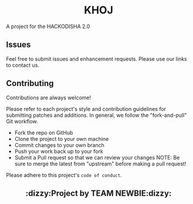 <!--![MasterHead](https://c.tenor.com/6aSncIN19j8AAAAC/banner.gif&center=true)-->

<h1 align="center"><b>KHOJ</b></h1>
<p>A project for the HACKODISHA 2.0</p>
<!---
<h2 align="center">Hello! :wave:</h2>

<img align="" alt="coding" width="100%" src="https://i.postimg.cc/YSXvrwqW/Cover-Image.png" alt="">


## Introduction to the Problem :worried:
<img align="right" alt="coding" width="30%" src="https://c.tenor.com/qY74aL5yWb0AAAAC/where-the-hell-am-i-where-am-i.gif" alt="">

<p>In the recent times it is observed that INDIA aong with Pakistan and Bangladesh, all the south-asian nations are going to face the natural disasters caused by  global warming, climate change due to it close proximity to the Indian Ocean . Moreover the recent floods in Pakistan , North-Eastern part of India, or eastern part of India(Odisha) faced humongous floods which eventually caused Hundreds of thousands of homes have been destroyed, while many public health facilities, water systems and schools have been destroyed or damaged.Similarly many people have lost their families on event of these demons of nature. 
While solving such a large scale issue is a very humoungous task to undertake which would undoubntedly require collective efforts of all humans on Earth, atleast a small step in the right direction can be taken to prevent people from losing each other.

<b>Recent Events Occured:-</b>
Almost 33 million people are displaced and many have lost their lives.  

You can find about it more on:- 
* <a href="https://www.livemint.com/news/india/odisha-floods-over-4-67-lakh-affected-govt-prepares-for-next-spell-of-rain-11660787648585.html">Odisha Floods</a> 
* [Wikipedia](https://en.wikipedia.org/wiki/Natural_disasters_in_India)
* [jagranjosh](https://www.jagranjosh.com/general-knowledge/list-of-major-natural-disasters-in-the-history-of-india-1590147440-1)
* [natural calamity](http://www.sikkimlrdm.gov.in/lrd/NaturalCalamity.html)

We cannot solve these calamity problems but atleast we can help person in crisis so we built an APP where people can find their lost members.</p>

## Problems it solves
As a result of climate change, global warming, and its proximity to the Indian Ocean, it has just come to light that INDIA, along with Pakistan and Bangladesh, would all experience [natural disasters](https://en.wikipedia.org/wiki/Natural_disaster) like floods, landscapes, earthquakes, Volcanic eruptions in the future. Additionally, the recent floods in Pakistan, North-Eastern India, and Eastern India (Odisha) were devastating and caused the destruction of hundreds of thousands of homes as well as numerous public health facilities, water systems, and educational institutions. Many people lost their lives, were displaced, and frequently became separated from their families. For a while, they lived in fear of whether they would ever be reunited with them or whether they were still alive.

Our app serves as a beacon of hope in this situation by helping people locate loved ones who have gone missing. The individual afflicted by floods or other disasters can use this app to locate lost loved ones based on their last known location and reunite with them.

## The Idea 

Many people while still being alive, arent able to contact their family in event of these large scale disasters. The idea behind this app is thatpeople who have been rescued from the diaster affected area, their details can be uploaded on the database which then their family and loved ones can retrieve by simply uploading a photo or typing in their name.
Also another use-case can be of people marking themselves as safe,pointing out their locations in order to ease the worry of their family.

## Tagline :sparkles:

<p> Now, natural calamities can’t separate u from your loved ones.Find your Lost Loved Ones. :handshake:</p>

## Key Features:key:
1. Prime Feature- Here, the app's facial recognition technology may find photos and other information about the missing person, and relaying that information to both parties for further communication or used for search  operations. 
2. Sharing the affected person's present location with a photo to volunteers, the task force, and everyone in the area helps the situation. 
3. People who want to locate their missing family members can register, upload photos, and provide other details so that anyone with information can get in touch. 
4. The "Show location of relief centre" option displays the route to the operational relief centre from the user's present position. 
5. The Disaster relief team can publish a photo of the survivor so that family members can locate their loved one. - Search People page (List of Missing Persons and Submitting a Photo of Missing Person.  
### Prerequisites :desktop_computer:
1. Flutter 3.0+  
### Built With :toolbox:  
1. <img src="https://github.com/devicons/devicon/blob/master/icons/firebase/firebase-plain-wordmark.svg" alt="Fire-base-logo" width="30" height="30" />Firebase Serves as the database backend. 
2. <img src="https://github.com/devicons/devicon/blob/master/icons/flutter/flutter-original.svg" alt="flutter-logo" width="30" height="30"/>Made With Flutter:heart:
3. <img src="https://github.com/devicons/devicon/blob/master/icons/dart/dart-original.svg" alt="dart-logo" width="30" height="30"/>Programming Language: Dart
4. <img src="https://github.com/devicons/devicon/blob/master/icons/tensorflow/tensorflow-original.svg" alt="tflite-logo" width="30" height="30"/>TensorFlow Lite gives the Face reecognition Model <i>mobilefacenet</i>

## Working & Usage 
In order to get started contributing/building the flutter project, first get Flutter (this project was made with version 3.0.5).  
Clone this Repository
```
git clone LemonDrop847/Khoj_App
```
Get packages
```
flutter pub get
```
Build and run main.dart.

## What we learned 🤓
We are a group of developers who are open to learning and experimenting with new tech. During this hackathon we learnt -
1. Using ML models in a flutter App.
2. Usage of cloud storage with database integrations within flutter.
3. Learnt about more exciting upcoming and already existing face recognition and detection tech.  
## Problems ran Into 
1. Most ML models dont seem to work with flutter and/or are outdated.
2. Flutter firebase packages dont go well together. A loophole was dont to fix this but this is by no means a permanent solution.
3. Flutter, beacuse of being new lacks a lot of documentation on very specific topics.  
## Future Updates

1. We can provide information regarding first aid , disaster reliefs.
2. We are thinking to build a platform through which messages can be ralyed to concerned people for donation purposes.
3. NEWS ROOM - here we will try to provide updated ethical stats regarding the flood affected area.
4. We also want to add a page where preventive measures or rapid procedures / action task force will be shown as a general awareness to the people.
5. A donation window within the app can also be added where relief can be sent to the people in need quite easily.
6. Using a geolocation api, the live location of people can be tracked.
7. A help platform, where people can request aid to come their way.

## FAQ

#### What is khoj app?

It is an app which helps people to find disaster affected people just by uploading a picture of the people.

#### What are the compatible devices?

This App can be used on Android, IOS, Windows, Mac and even on Web <i>(Thanks Flutter:heart:)</i>. 
## Our Mission:fire:
<p>Hovering over various pages, reports, and news headlines allowed us to genuinely learn more in-depth about the issues/challenges faced by the people, which was one of the crucial aspects we encountered while gathering data sources for the floods or other natural tragedies. We felt quite devastated. We therefore anticipate that as technology advances, it will be able to assist a large number of individuals in crisis with 100% accuracy.

Recent Events Included: 33 million people are being displaced, and the Pakistan floods have claimed countless lives.
We made an APP so that people can find their lost family members in the very least, Even though we cannot fix these terrible catastrophic problems, we can at least assist individuals in need.</p>

## The Team :sunglasses:
<table>
<tr>
    <td align="center">
        <img src="https://github.com/KuSantosh100/Khoj_App/blob/master/photo/nitin.jpg" width="100px;" alt=""/>
        <br /><sub><b>Nitin Mishra</b></sub><br />
      <a href="https://github.com/LemonDrop847"><img src='https://img.shields.io/badge/GitHub-100000?style=for-the-badge&logo=github&logoColor=white'></a>   
    </td>
    <td align="center">
        <img src="https://github.com/KuSantosh100/Khoj_App/blob/master/photo/anil.jpg" width="100px;" alt=""/>
        <br /><sub><b>Anil Kumar Behera</b></sub><br />
      <a href="https://github.com/Anonymous961"><img src='https://img.shields.io/badge/GitHub-100000?style=for-the-badge&logo=github&logoColor=white'></a>
      </td>
    <td align="center">
        <img src="https://github.com/KuSantosh100/Khoj_App/blob/master/photo/kumar%20santosh.jpeg" width="100px;" alt=""/>
        <br /><sub><b>Kumar Santosh</b></sub><br />
      <a href="https://github.com/KuSantosh100"><img src='https://img.shields.io/badge/GitHub-100000?style=for-the-badge&logo=github&logoColor=white'></a>
      </td>
</tr>
 
</table>
--->

## Issues

Feel free to submit issues and enhancement requests.
Please use our links to contact us.

## Contributing

Contributions are always welcome!

Please refer to each project's style and contribution guidelines for submitting patches and additions. In general, we follow the "fork-and-pull" Git workflow.
* Fork the repo on GitHub
* Clone the project to your own machine
* Commit changes to your own branch
* Push your work back up to your fork
* Submit a Pull request so that we can review your changes
NOTE: Be sure to merge the latest from "upstream" before making a pull request!

Please adhere to this project's `code of conduct`.


 <h2 align="center">:dizzy:Project by TEAM NEWBIE:dizzy:</h2>
